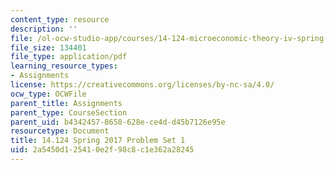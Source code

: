 ```yaml
---
content_type: resource
description: ''
file: /ol-ocw-studio-app/courses/14-124-microeconomic-theory-iv-spring-2017/2a5450d125410e2f98c8c1e362a28245_MIT14_124S17_Pset1.pdf
file_size: 134401
file_type: application/pdf
learning_resource_types:
- Assignments
license: https://creativecommons.org/licenses/by-nc-sa/4.0/
ocw_type: OCWFile
parent_title: Assignments
parent_type: CourseSection
parent_uid: b4342457-8658-628e-ce4d-d45b7126e95e
resourcetype: Document
title: 14.124 Spring 2017 Problem Set 1
uid: 2a5450d1-2541-0e2f-98c8-c1e362a28245
---
```

